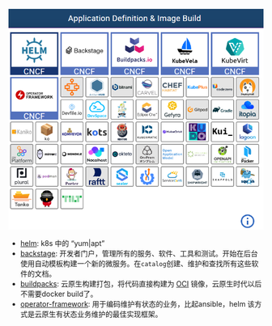 ![](.\img\1.png)

- [helm](https://github.com/helm/helm): k8s 中的 “yum|apt”
- [backstage](https://backstage.io/docs/overview/vision): 开发者门户，管理所有的服务、软件、工具和测试。开始在后台使用自动模板构建一个新的微服务。在`catalog`创建、维护和查找所有这些软件的文档。
- [buildpacks](https://buildpacks.io/): 云原生构建打包，将代码直接构建为 [OCI](https://www.jianshu.com/p/712273fd1cfd) 镜像，云原生时代以后不需要docker build了。
- [operator-framework](https://sdk.operatorframework.io/docs/overview/):  用于编码维护有状态的业务，比起ansible，helm 该方式是云原生有状态业务维护的最佳实现框架。


